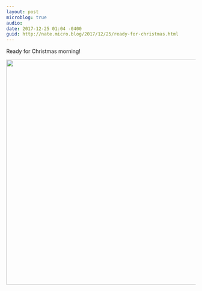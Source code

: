 ```yaml
---
layout: post
microblog: true
audio: 
date: 2017-12-25 01:04 -0400
guid: http://nate.micro.blog/2017/12/25/ready-for-christmas.html
---
```

Ready for Christmas morning!


<img src="http://nate.micro.blog/uploads/2017/bbd3ba3464.jpg" width="600" height="599" />
